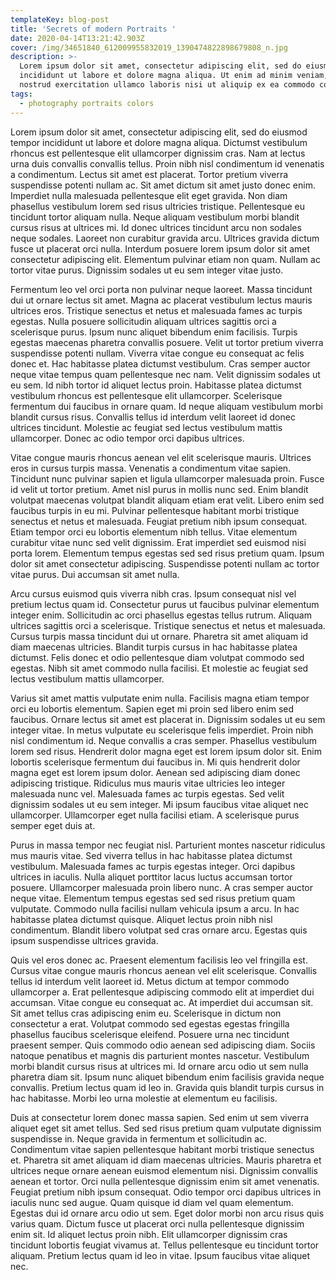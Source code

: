 ```yaml
---
templateKey: blog-post
title: 'Secrets of modern Portraits '
date: 2020-04-14T13:21:42.903Z
cover: /img/34651840_612009955832019_1390474822898679808_n.jpg
description: >-
  Lorem ipsum dolor sit amet, consectetur adipiscing elit, sed do eiusmod tempor
  incididunt ut labore et dolore magna aliqua. Ut enim ad minim veniam, quis
  nostrud exercitation ullamco laboris nisi ut aliquip ex ea commodo consequat.
tags:
  - photography portraits colors
---
```

Lorem ipsum dolor sit amet, consectetur adipiscing elit, sed do eiusmod tempor incididunt ut labore et dolore magna aliqua. Dictumst vestibulum rhoncus est pellentesque elit ullamcorper dignissim cras. Nam at lectus urna duis convallis convallis tellus. Proin nibh nisl condimentum id venenatis a condimentum. Lectus sit amet est placerat. Tortor pretium viverra suspendisse potenti nullam ac. Sit amet dictum sit amet justo donec enim. Imperdiet nulla malesuada pellentesque elit eget gravida. Non diam phasellus vestibulum lorem sed risus ultricies tristique. Pellentesque eu tincidunt tortor aliquam nulla. Neque aliquam vestibulum morbi blandit cursus risus at ultrices mi. Id donec ultrices tincidunt arcu non sodales neque sodales. Laoreet non curabitur gravida arcu. Ultrices gravida dictum fusce ut placerat orci nulla. Interdum posuere lorem ipsum dolor sit amet consectetur adipiscing elit. Elementum pulvinar etiam non quam. Nullam ac tortor vitae purus. Dignissim sodales ut eu sem integer vitae justo.

Fermentum leo vel orci porta non pulvinar neque laoreet. Massa tincidunt dui ut ornare lectus sit amet. Magna ac placerat vestibulum lectus mauris ultrices eros. Tristique senectus et netus et malesuada fames ac turpis egestas. Nulla posuere sollicitudin aliquam ultrices sagittis orci a scelerisque purus. Ipsum nunc aliquet bibendum enim facilisis. Turpis egestas maecenas pharetra convallis posuere. Velit ut tortor pretium viverra suspendisse potenti nullam. Viverra vitae congue eu consequat ac felis donec et. Hac habitasse platea dictumst vestibulum. Cras semper auctor neque vitae tempus quam pellentesque nec nam. Velit dignissim sodales ut eu sem. Id nibh tortor id aliquet lectus proin. Habitasse platea dictumst vestibulum rhoncus est pellentesque elit ullamcorper. Scelerisque fermentum dui faucibus in ornare quam. Id neque aliquam vestibulum morbi blandit cursus risus. Convallis tellus id interdum velit laoreet id donec ultrices tincidunt. Molestie ac feugiat sed lectus vestibulum mattis ullamcorper. Donec ac odio tempor orci dapibus ultrices.

Vitae congue mauris rhoncus aenean vel elit scelerisque mauris. Ultrices eros in cursus turpis massa. Venenatis a condimentum vitae sapien. Tincidunt nunc pulvinar sapien et ligula ullamcorper malesuada proin. Fusce id velit ut tortor pretium. Amet nisl purus in mollis nunc sed. Enim blandit volutpat maecenas volutpat blandit aliquam etiam erat velit. Libero enim sed faucibus turpis in eu mi. Pulvinar pellentesque habitant morbi tristique senectus et netus et malesuada. Feugiat pretium nibh ipsum consequat. Etiam tempor orci eu lobortis elementum nibh tellus. Vitae elementum curabitur vitae nunc sed velit dignissim. Erat imperdiet sed euismod nisi porta lorem. Elementum tempus egestas sed sed risus pretium quam. Ipsum dolor sit amet consectetur adipiscing. Suspendisse potenti nullam ac tortor vitae purus. Dui accumsan sit amet nulla.

Arcu cursus euismod quis viverra nibh cras. Ipsum consequat nisl vel pretium lectus quam id. Consectetur purus ut faucibus pulvinar elementum integer enim. Sollicitudin ac orci phasellus egestas tellus rutrum. Aliquam ultrices sagittis orci a scelerisque. Tristique senectus et netus et malesuada. Cursus turpis massa tincidunt dui ut ornare. Pharetra sit amet aliquam id diam maecenas ultricies. Blandit turpis cursus in hac habitasse platea dictumst. Felis donec et odio pellentesque diam volutpat commodo sed egestas. Nibh sit amet commodo nulla facilisi. Et molestie ac feugiat sed lectus vestibulum mattis ullamcorper.

Varius sit amet mattis vulputate enim nulla. Facilisis magna etiam tempor orci eu lobortis elementum. Sapien eget mi proin sed libero enim sed faucibus. Ornare lectus sit amet est placerat in. Dignissim sodales ut eu sem integer vitae. In metus vulputate eu scelerisque felis imperdiet. Proin nibh nisl condimentum id. Neque convallis a cras semper. Phasellus vestibulum lorem sed risus. Hendrerit dolor magna eget est lorem ipsum dolor sit. Enim lobortis scelerisque fermentum dui faucibus in. Mi quis hendrerit dolor magna eget est lorem ipsum dolor. Aenean sed adipiscing diam donec adipiscing tristique. Ridiculus mus mauris vitae ultricies leo integer malesuada nunc vel. Malesuada fames ac turpis egestas. Sed velit dignissim sodales ut eu sem integer. Mi ipsum faucibus vitae aliquet nec ullamcorper. Ullamcorper eget nulla facilisi etiam. A scelerisque purus semper eget duis at.

Purus in massa tempor nec feugiat nisl. Parturient montes nascetur ridiculus mus mauris vitae. Sed viverra tellus in hac habitasse platea dictumst vestibulum. Malesuada fames ac turpis egestas integer. Orci dapibus ultrices in iaculis. Nulla aliquet porttitor lacus luctus accumsan tortor posuere. Ullamcorper malesuada proin libero nunc. A cras semper auctor neque vitae. Elementum tempus egestas sed sed risus pretium quam vulputate. Commodo nulla facilisi nullam vehicula ipsum a arcu. In hac habitasse platea dictumst quisque. Aliquet lectus proin nibh nisl condimentum. Blandit libero volutpat sed cras ornare arcu. Egestas quis ipsum suspendisse ultrices gravida.

Quis vel eros donec ac. Praesent elementum facilisis leo vel fringilla est. Cursus vitae congue mauris rhoncus aenean vel elit scelerisque. Convallis tellus id interdum velit laoreet id. Metus dictum at tempor commodo ullamcorper a. Erat pellentesque adipiscing commodo elit at imperdiet dui accumsan. Vitae congue eu consequat ac. At imperdiet dui accumsan sit. Sit amet tellus cras adipiscing enim eu. Scelerisque in dictum non consectetur a erat. Volutpat commodo sed egestas egestas fringilla phasellus faucibus scelerisque eleifend. Posuere urna nec tincidunt praesent semper. Quis commodo odio aenean sed adipiscing diam. Sociis natoque penatibus et magnis dis parturient montes nascetur. Vestibulum morbi blandit cursus risus at ultrices mi. Id ornare arcu odio ut sem nulla pharetra diam sit. Ipsum nunc aliquet bibendum enim facilisis gravida neque convallis. Pretium lectus quam id leo in. Gravida quis blandit turpis cursus in hac habitasse. Morbi leo urna molestie at elementum eu facilisis.

Duis at consectetur lorem donec massa sapien. Sed enim ut sem viverra aliquet eget sit amet tellus. Sed sed risus pretium quam vulputate dignissim suspendisse in. Neque gravida in fermentum et sollicitudin ac. Condimentum vitae sapien pellentesque habitant morbi tristique senectus et. Pharetra sit amet aliquam id diam maecenas ultricies. Mauris pharetra et ultrices neque ornare aenean euismod elementum nisi. Dignissim convallis aenean et tortor. Orci nulla pellentesque dignissim enim sit amet venenatis. Feugiat pretium nibh ipsum consequat. Odio tempor orci dapibus ultrices in iaculis nunc sed augue. Quam quisque id diam vel quam elementum. Egestas dui id ornare arcu odio ut sem. Eget dolor morbi non arcu risus quis varius quam. Dictum fusce ut placerat orci nulla pellentesque dignissim enim sit. Id aliquet lectus proin nibh. Elit ullamcorper dignissim cras tincidunt lobortis feugiat vivamus at. Tellus pellentesque eu tincidunt tortor aliquam. Pretium lectus quam id leo in vitae. Ipsum faucibus vitae aliquet nec.